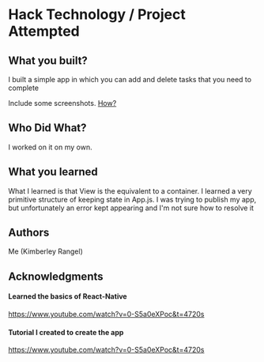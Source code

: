 # Hack Technology / Project Attempted


## What you built? 

I built a simple app in which you can add and delete tasks that you need to complete

Include some screenshots.
[How?](https://help.github.com/articles/about-readmes/#relative-links-and-image-paths-in-readme-files)

## Who Did What?

I worked on it on my own.

## What you learned

What I learned is that View is the equivalent to a container. I learned a very primitive structure of keeping state in App.js. I was trying to publish my app, but unfortunately an error kept appearing and I'm not sure how to resolve it

## Authors

Me (Kimberley Rangel)

## Acknowledgments

#### Learned the basics of React-Native
https://www.youtube.com/watch?v=0-S5a0eXPoc&t=4720s


#### Tutorial I created to create the app
https://www.youtube.com/watch?v=0-S5a0eXPoc&t=4720s

